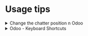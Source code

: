 # Usage tips

<details>

<summary>Change the chatter position n Odoo</summary>

If your screen is too small you can change the position of the chatter in odoo :&#x20;

To do that click on your name in the top corner in the right then select My profile![](<../.gitbook/assets/image (1) (1) (2).png>)

Then Edit and select Either Normal (Bottom) or Sided

![](<../.gitbook/assets/image (1) (1) (2) (1).png>)

For smaller screen select Normal

</details>

<details>

<summary>Odoo - Keyboard Shortcuts</summary>

<img src="../.gitbook/assets/image (6).png" alt="" data-size="original">

</details>

